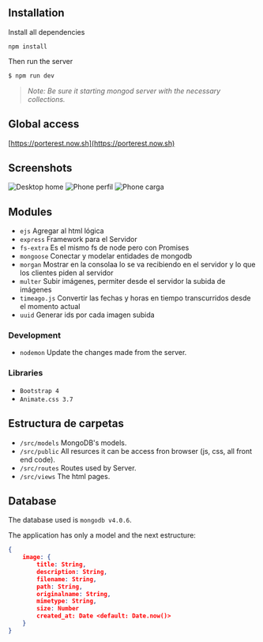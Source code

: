 
## Installation
Install all dependencies
```
npm install
```
Then run the server
```bash
$ npm run dev
```
>_*Note*: Be sure it starting mongod server with the necessary collections._

## Global access

[https://porterest.now.sh](https://porterest.now.sh)

## Screenshots

![Desktop home](./src/public/img/statics/screenshot_1)
![Phone perfil](./src/public/img/statics/screenshot_2)
![Phone carga](./src/public/img/statics/screenshot_3)

## Modules
* `ejs` Agregar al html lógica
* `express` Framework para el Servidor
* `fs-extra` Es el mismo fs de node pero con Promises
* `mongoose` Conectar y modelar entidades de mongodb
* `morgan` Mostrar en la consolaa lo se va recibiendo en el servidor y lo que los clientes piden al servidor
* `multer` Subir imágenes, permiter desde el servidor la subida de imágenes
* `timeago.js` Convertir las fechas y horas en tiempo transcurridos desde el momento actual
* `uuid` Generar ids por cada imagen subida

### Development
* `nodemon` Update the changes made from the server.

### Libraries
* `Bootstrap 4`
* `Animate.css 3.7`

## Estructura de carpetas
* `/src/models` MongoDB's models.
* `/src/public` All resurces it can be access fron browser (js, css, all front end code).
* `/src/routes` Routes used by Server.
* `/src/views` The html pages.

## Database
The database used is `mongodb v4.0.6`.

The application has only a model and the next estructure:

```json
{
    image: {
        title: String,
        description: String,
        filename: String,
        path: String,
        originalname: String,
        mimetype: String,
        size: Number
        created_at: Date <default: Date.now()>
    }
}
```
